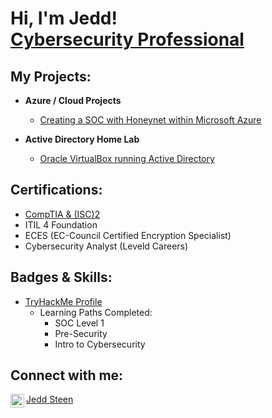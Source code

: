<h1>Hi, I'm Jedd! <br/><a href="https://www.linkedin.com/in/jeddsteen/">Cybersecurity Professional</a></h1>

<h2>My Projects:</h2>

- <b>Azure / Cloud Projects</b>
  - [Creating a SOC with Honeynet within Microsoft Azure](https://github.com/je2dz/Azure-SOC)
  
- <b>Active Directory Home Lab</b>
  - [Oracle VirtualBox running Active Directory](https://github.com/je2dz/VB-Active-Directory)


<h2>Certifications:</h2>

- [CompTIA & (ISC)2](https://www.credly.com/users/jedd-steen/badges)
- ITIL 4 Foundation
- ECES (EC-Council Certified Encryption Specialist)
- Cybersecurity Analyst (Leveld Careers)

<h2>Badges & Skills:</h2>

- [TryHackMe Profile](https://tryhackme.com/p/je2dz)
  - Learning Paths Completed:
    - SOC Level 1
    - Pre-Security
    - Intro to Cybersecurity

<h2> Connect with me:</h2>

[<img align="left" alt="jeddsteen | LinkedIn" width="22px" src="https://cdn.jsdelivr.net/npm/simple-icons@v3/icons/linkedin.svg" />][linkedin]

[linkedin]: https://www.linkedin.com/in/jeddsteen/

[Jedd Steen](https://www.jeddsteen.com)
